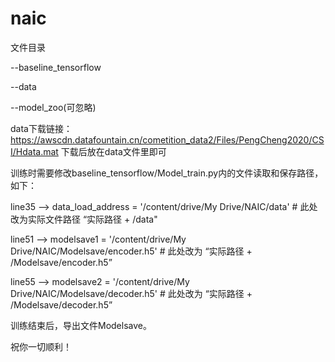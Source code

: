 # naic
文件目录

--baseline_tensorflow

--data

--model_zoo(可忽略)

data下载链接：https://awscdn.datafountain.cn/cometition_data2/Files/PengCheng2020/CSI/Hdata.mat
下载后放在data文件里即可

训练时需要修改baseline_tensorflow/Model_train.py内的文件读取和保存路径，如下：

line35 --> data_load_address = '/content/drive/My Drive/NAIC/data'  # 此处改为实际文件路径 “实际路径 + /data"

line51 --> modelsave1 = '/content/drive/My Drive/NAIC/Modelsave/encoder.h5'  # 此处改为 “实际路径 + /Modelsave/encoder.h5”

line55 --> modelsave2 = '/content/drive/My Drive/NAIC/Modelsave/decoder.h5'  # 此处改为 “实际路径 + /Modelsave/decoder.h5”

训练结束后，导出文件Modelsave。

祝你一切顺利！

